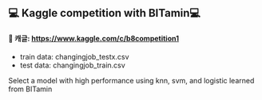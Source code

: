 ## :computer: Kaggle competition with BITamin:computer:

#### :pushpin: 캐글: https://www.kaggle.com/c/b8competition1 ####

* train data: changingjob_testx.csv
* test data: changingjob_train.csv

Select a model with high performance using knn, svm, and logistic learned from BITamin

